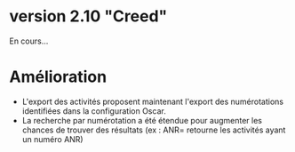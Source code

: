 # version 2.10 "Creed"

En cours...

# Amélioration

 - L'export des activités proposent maintenant l'export des numérotations identifiées dans la configuration Oscar.
 - La recherche par numérotation a été étendue pour augmenter les chances de trouver des résultats (ex : ANR= retourne les activités ayant un numéro ANR)





